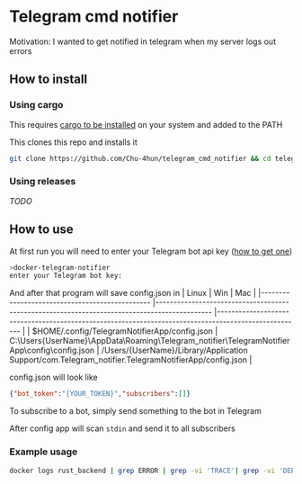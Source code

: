 # Telegram cmd notifier

Motivation: I wanted to get notified in telegram when my server logs out errors

## How to install
### Using cargo
This requires [cargo to be installed](https://www.rust-lang.org/tools/install) on your system and added to the PATH

This clones this repo and installs it
```bash
git clone https://github.com/Chu-4hun/telegram_cmd_notifier && cd telegram_cmd_notifier && cargo install
```

### Using releases
_TODO_

## How to use

At first run you will need to enter your Telegram bot api key ([how to get one](https://core.telegram.org/bots/features#creating-a-new-bot))
```bash
>docker-telegram-notifier
enter your Telegram bot key:
```
And after that program will save config.json in
| Linux                                         	| Win                                                                                          	| Mac                                                                                                 	|
|-----------------------------------------------	|---------------------------------------------------------------------------------------------  |-----------------------------------------------------------------------------------------------------	|
| $HOME/.config/TelegramNotifierApp/config.json 	| C:\Users\{UserName}\AppData\Roaming\Telegram_notifier\TelegramNotifierApp\config\config.json 	| /Users/{UserName}/Library/Application Support/com.Telegram_notifier.TelegramNotifierApp/config.json 	|

config.json will look like
```json
{"bot_token":"{YOUR_TOKEN}","subscribers":[]}
```
To subscribe to a bot, simply send something to the bot in Telegram

After config app will scan `stdin` and send it to all subscribers

### Example usage
```bash
docker logs rust_backend | grep ERROR | grep -vi 'TRACE'| grep -vi 'DEBUG' | docker-telegram-notifier
```
